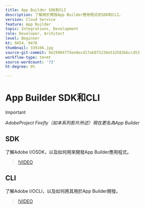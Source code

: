 ```yaml
---
title: App Builder SDK和CLI
description: 了解用於開發App Builder應用程式的SDK和CLI。
version: Cloud Service
feature: App Builder
topic: Integrations, Development
role: Developer, Architect
level: Beginner
kt: 9454, 9470
thumbnail: 339166.jpg
source-git-commit: 9e29904775ee0ecd17ab075230e532583bbccd53
workflow-type: tm+mt
source-wordcount: '73'
ht-degree: 0%

---
```



# App Builder SDK和CLI

>[!IMPORTANT]
>
> _AdobeProject Firefly（如本系列影片所述）現在更名為App Builder_

## SDK

了解Adobe I/OSDK，以及如何用來開發App Builder應用程式。

>[!VIDEO](https://video.tv.adobe.com/v/339166/?quality=12&learn=on)

## CLI

了解Adobe I/OCLI，以及如何將其用於App Builder開發。

>[!VIDEO](https://video.tv.adobe.com/v/339167/?quality=12&learn=on)
